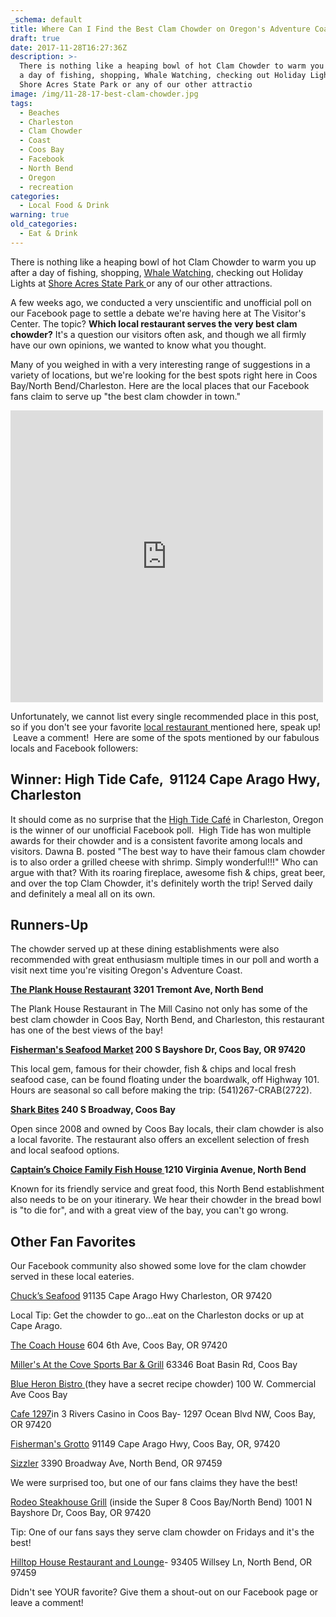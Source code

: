 ```yaml
---
_schema: default
title: Where Can I Find the Best Clam Chowder on Oregon's Adventure Coast?
draft: true
date: 2017-11-28T16:27:36Z
description: >-
  There is nothing like a heaping bowl of hot Clam Chowder to warm you up after
  a day of fishing, shopping, Whale Watching, checking out Holiday Lights at
  Shore Acres State Park or any of our other attractio
image: /img/11-28-17-best-clam-chowder.jpg
tags:
  - Beaches
  - Charleston
  - Clam Chowder
  - Coast
  - Coos Bay
  - Facebook
  - North Bend
  - Oregon
  - recreation
categories:
  - Local Food & Drink
warning: true
old_categories:
  - Eat & Drink
---
```

There is nothing like a&nbsp;heaping bowl of hot Clam Chowder to warm you up after a day of fishing, shopping, <a href="http://oregonsadventurecoast.com/listings/whale-watching-week-at-cape-arago/" target="_blank" rel="noopener noreferrer">Whale Watching</a>, checking out Holiday Lights at <a href="http://oregonstateparks.org/index.cfm?do=parkPage.dsp_parkPage&amp;parkId=68" target="_blank" rel="noopener noreferrer">Shore Acres State Park </a>or any of our other attractions.

A few weeks ago, we conducted a very unscientific and unofficial poll on our Facebook page to settle a debate we're having here at The Visitor's Center. The topic? **Which local restaurant serves the very best clam chowder?** It's a question our visitors often ask, and though we all firmly have our own opinions, we wanted to know what you thought.

Many of you weighed in with a very interesting range of suggestions in a variety of locations, but we're looking for the best spots right here in Coos Bay/North Bend/Charleston. Here are the local places that our Facebook fans claim to serve up "the best clam chowder in town."

<iframe style="border: none; overflow: hidden;" src="https://www.facebook.com/plugins/post.php?href=https%3A%2F%2Fwww.facebook.com%2FOregonsAdventureCoast%2Fphotos%2Fa.207518371691.133140.82265516691%2F10155823630636692%2F%3Ftype%3D3&amp;width=500" width="500" height="467" frameborder="0" scrolling="no"></iframe>

Unfortunately, we cannot list every single recommended place in this post, so if you don't see your favorite <a href="http://www.oregonsadventurecoast.com/eat-drink/" target="_blank" rel="noopener noreferrer">local restaurant </a>mentioned here, speak up! &nbsp;Leave a comment! &nbsp;Here are some of the spots mentioned by our fabulous locals and Facebook followers:

## Winner: High Tide Cafe, &nbsp;91124 Cape Arago Hwy, Charleston

It should come as no surprise that the&nbsp;<a href="http://hightidecafeoregon.com/" target="_blank" rel="noopener noreferrer">High Tide Café</a>&nbsp;in Charleston, Oregon is the winner of our unofficial Facebook poll.&nbsp; High Tide has won multiple awards for their chowder and is a consistent favorite among locals and visitors. Dawna B. posted "The best way to have their famous clam chowder is to also order a grilled cheese with shrimp. Simply wonderful!!!" Who can argue with that?&nbsp;With its roaring fireplace, awesome fish & chips, great beer, and over the top Clam Chowder, it's definitely worth the trip! Served daily and definitely a meal all on its own.

## Runners-Up

The chowder served up at these dining establishments were also recommended with great enthusiasm multiple times in our poll and worth a visit next time you're visiting Oregon's Adventure Coast.

**<a href="https://www.kokwelresorts.com/coos-bay/" target="_blank" rel="noopener noreferrer">The Plank House Restaurant</a>&nbsp;3201 Tremont Ave, North Bend**

The Plank House Restaurant in The Mill Casino not only has some of the best clam chowder in Coos Bay, North Bend, and Charleston, this restaurant has one of the best views of the bay!

**<a href="http://fishermensseafoodmarket.com/" target="_blank" rel="noopener noreferrer">Fisherman's Seafood Market</a>&nbsp;200 S Bayshore Dr, Coos Bay, OR 97420**

This local gem, famous for their chowder, fish & chips and local fresh seafood case, can be found floating under the boardwalk, off Highway 101. Hours are seasonal so call before making the trip: (541)267-CRAB(2722).

**<a href="http://www.sharkbites.cafe/" target="_blank" rel="noopener noreferrer">Shark Bites</a>&nbsp;240 S Broadway, Coos Bay**

Open since 2008 and owned by Coos Bay locals, their clam chowder is also a local favorite. The restaurant also offers an excellent selection of fresh and local seafood options.

**<a href="http://www.captainschoicefishhouse.com/" target="_blank" rel="noopener noreferrer">Captain’s Choice Family Fish House </a> 1210 Virginia Avenue, North Bend**

Known for its friendly service and great food, this North Bend establishment also needs to be on your itinerary. We hear their chowder in the bread bowl is "to die for", and with a great view of the bay, you can't go wrong.

## **Other Fan Favorites**

Our Facebook community also showed some love for the clam chowder served in these local eateries.

[Chuck’s Seafood](http://www.chucksseafood.com/) 91135 Cape Arago Hwy Charleston, OR 97420

Local Tip: Get the chowder to go...eat on the Charleston docks or up at Cape Arago.

[The Coach House](http://www.thecoachhousecoosbayor.com/) 604 6th Ave, Coos Bay, OR 97420

<a href="https://www.millersatthecove.rocks/" target="_blank" rel="noopener noreferrer">Miller's At the Cove Sports Bar &amp; Grill</a>&nbsp;63346 Boat Basin Rd, Coos Bay

<a href="http://www.blueheronbistro.com/" target="_blank" rel="noopener noreferrer">Blue Heron Bistro </a>(they have a secret recipe chowder) 100 W. Commercial Ave Coos Bay

[Cafe 1297](http://threeriverscasino.com/coos_bay_restaurant)in 3 Rivers Casino in Coos Bay-&nbsp;1297 Ocean Blvd NW, Coos Bay, OR 97420

<a href="http://www.fishermansgrottoinc.com/" target="_blank" rel="noopener noreferrer">Fisherman's Grotto</a> 91149 Cape Arago Hwy, Coos Bay, OR, 97420

[Sizzler](http://www.sizzler.com/)&nbsp;<span class="_Xbe">3390 Broadway Ave, North Bend, OR 97459</span>

We were surprised too, but one of our fans claims they have the best!

[Rodeo Steakhouse Grill](https://www.rodeosteakhousegrill.com/) (inside the Super 8 Coos Bay/North Bend) 1001 N Bayshore Dr, Coos Bay, OR 97420

Tip: One of our fans says they serve clam chowder on Fridays and it's the best!

[Hilltop House Restaurant and Lounge](http://hilltophouserestaurant.com/)\- 93405 Willsey Ln, North Bend, OR 97459

Didn't see YOUR favorite? Give them a shout-out on our Facebook page or leave a comment!

&nbsp;